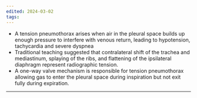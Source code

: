 ```yaml
---
edited: 2024-03-02
tags:
---
```

- A tension pneumothorax arises when air in the pleural space builds up enough pressure to interfere with venous return, leading to hypotension, tachycardia and severe dyspnea
- Traditional teaching suggested that contralateral shift of the trachea and mediastinum, splaying of the ribs, and flattening of the ipsilateral diaphragm represent radiographic tension.
- A one-way valve mechanism is responsible for tension pneumothorax allowing gas to enter the pleural space during inspiration but not exit fully during expiration.

---
